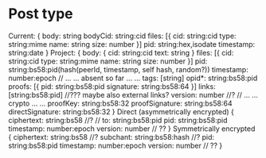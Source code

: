 # Post type
Current:
    {
        body: string
        bodyCid: string:cid
        files: [{
            cid: string:cid
            type: string:mime
            name: string
            size: number
        }]
        pid: string:hex,isodate
        timestamp: string:date
    }
Project:
    {
        body: {
            cid: string:cid
            text: string
        }
        files: [{
            cid: string:cid
            type: string:mime
            name: string
            size: number 
        }]
        pid: string:bs58:pid(hash(peerId, timestamp, self hash, random?))
        timestamp: number:epoch
        // ... ... absent so far ... ...
        tags: [string]
        opid\*: string:bs58:pid
        proofs: [{
            pid: string:bs58:pid
            signature: string:bs58:64
        }]
        links: [string:bs58:pid] //??? maybe also external links?
        version: number //?
        // ... ... crypto ... ...
        proofKey: string:bs58:32
        proofSignature: string:bs58:64
        directSignature: string:bs58:32
    }
Direct (asymmetrically encrypted)
    {
        ciphertext: string:bs58 //?
        // 
        to: string:bs58:pid
        pid: string:bs58:pid
        timestamp: number:epoch
        version: number // ??
    }
Symmetrically encrypted
    {
        ciphertext: string:bs58 //?
        subchant: string:bs58:hash //?
        pid: string:bs58:pid
        timestamp: number:epoch
        version: number // ??
    }
